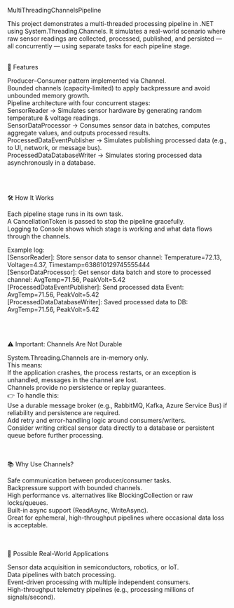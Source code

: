MultiThreadingChannelsPipeline</br>

This project demonstrates a multi-threaded processing pipeline in .NET using System.Threading.Channels.
It simulates a real-world scenario where raw sensor readings are collected, processed, published, and persisted — all concurrently — using separate tasks for each pipeline stage.
</br></br>

📌 Features

Producer–Consumer pattern implemented via Channel<T>.</br>
Bounded channels (capacity-limited) to apply backpressure and avoid unbounded memory growth.</br>
Pipeline architecture with four concurrent stages:</br>
SensorReader → Simulates sensor hardware by generating random temperature & voltage readings.</br>
SensorDataProcessor → Consumes sensor data in batches, computes aggregate values, and outputs processed results.</br>
ProcessedDataEventPublisher → Simulates publishing processed data (e.g., to UI, network, or message bus).</br>
ProcessedDataDatabaseWriter → Simulates storing processed data asynchronously in a database.

</br></br>

🛠️ How It Works

Each pipeline stage runs in its own task.</br>
A CancellationToken is passed to stop the pipeline gracefully.</br>
Logging to Console shows which stage is working and what data flows through the channels.
</br>

Example log:</br>
[SensorReader]: Store sensor data to sensor channel: Temperature=72.13, Voltage=4.37, Timestamp=638610129745555444</br>
[SensorDataProcessor]: Get sensor data batch and store to processed channel: AvgTemp=71.56, PeakVolt=5.42</br>
[ProcessedDataEventPublisher]: Send processed data Event: AvgTemp=71.56, PeakVolt=5.42</br>
[ProcessedDataDatabaseWriter]: Saved processed data to DB: AvgTemp=71.56, PeakVolt=5.42</br>

</br></br>

⚠️ Important: Channels Are Not Durable

System.Threading.Channels are in-memory only.</br>
This means:</br>
If the application crashes, the process restarts, or an exception is unhandled, messages in the channel are lost.</br>
Channels provide no persistence or replay guarantees.
</br>
👉 To handle this:</br>
Use a durable message broker (e.g., RabbitMQ, Kafka, Azure Service Bus) if reliability and persistence are required.</br>
Add retry and error-handling logic around consumers/writers.</br>
Consider writing critical sensor data directly to a database or persistent queue before further processing.

</br></br>
📚 Why Use Channels?

Safe communication between producer/consumer tasks.</br>
Backpressure support with bounded channels.</br>
High performance vs. alternatives like BlockingCollection<T> or raw locks/queues.</br>
Built-in async support (ReadAsync, WriteAsync).</br>
Great for ephemeral, high-throughput pipelines where occasional data loss is acceptable.
</br></br></br>

🔧 Possible Real-World Applications

Sensor data acquisition in semiconductors, robotics, or IoT.</br>
Data pipelines with batch processing.</br>
Event-driven processing with multiple independent consumers.</br>
High-throughput telemetry pipelines (e.g., processing millions of signals/second).
